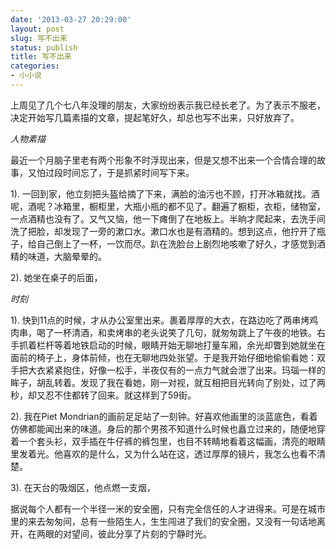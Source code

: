 ```yaml
---
date: '2013-03-27 20:29:00'
layout: post
slug: 写不出来
status: publish
title: 写不出来
categories:
- 小小说
---
```


上周见了几个七八年没理的朋友，大家纷纷表示我已经长老了。为了表示不服老，决定开始写几篇素描的文章，提起笔好久，却总也写不出来，只好放弃了。

*人物素描*

最近一个月脑子里老有两个形象不时浮现出来，但是又想不出来一个合情合理的故事，又怕过段时间忘了，于是抓紧时间写下来。

1). 一回到家，他立刻把头盔给摘了下来，满脸的油污也不顾，打开冰箱就找。酒呢，酒呢？冰箱里，橱柜里，大瓶小瓶的都不见了。翻遍了橱柜，衣柜，储物室，一点酒精也没有了。又气又恼，他一下瘫倒了在地板上。半晌才爬起来，去洗手间洗了把脸，却发现了一旁的漱口水。漱口水也是有酒精的。想到这点，他拧开了瓶子，给自己倒上了一杯，一饮而尽。趴在洗脸台上剧烈地咳嗽了好久，才感觉到酒精的味道，大脑晕晕的。

2). 她坐在桌子的后面，

*时刻*

1). 快到11点的时候，才从办公室里出来。裹着厚厚的大衣，在路边吃了两串烤鸡肉串，喝了一杯清酒，和卖烤串的老头说笑了几句，就匆匆跳上了午夜的地铁。右手抓着栏杆等着地铁启动的时候，眼睛开始无聊地打量车厢，余光却瞥到她就坐在面前的椅子上，身体前倾，也在无聊地四处张望。于是我开始仔细地偷偷看她：双手把大衣紧紧抱住，好像一松手，半夜仅有的一点力气就会泄了出来。玛瑙一样的眸子，胡乱转着。发现了我在看她，刚一对视，就互相把目光转向了别处，过了两秒，却又忍不住都转了回来。就这样到了59街。

2). 我在Piet Mondrian的画前足足站了一刻钟。好喜欢他画里的淡蓝底色，看着仿佛都能闻出来的味道。身后的那个男孩不知道什么时候也矗立过来的，随便地穿着一个套头衫，双手插在牛仔裤的裤包里，也目不转睛地看着这幅画，清亮的眼睛里发着光。他喜欢的是什么，又为什么站在这，透过厚厚的镜片，我怎么也看不清楚。

3). 在天台的吸烟区，他点燃一支烟，

据说每个人都有一个半径一米的安全圈，只有完全信任的人才进得来。可是在城市里的来去匆匆间，总有一些陌生人，生生闯进了我们的安全圈，又没有一句话地离开，在两眼的对望间，彼此分享了片刻的宁静时光。
